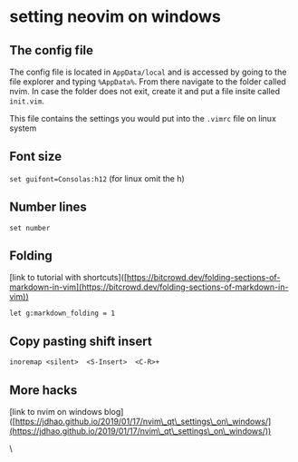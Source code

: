 # setting neovim on windows

## The config file&#x20;

The config file is located in `AppData/local` and is accessed by going to the file explorer and typing `%AppData%`. From there navigate to the folder called nvim. In case the folder does not exit, create it and put a file insite called `init.vim`.

This file contains the settings you would put into the `.vimrc` file on linux system&#x20;

## Font size

`set guifont=Consolas:h12` (for linux omit the h)

## Number lines

`set number`

## Folding

\[link to tutorial with shortcuts]\([https://bitcrowd.dev/folding-sections-of-markdown-in-vim](https://bitcrowd.dev/folding-sections-of-markdown-in-vim))

`let g:markdown_folding = 1`

## Copy pasting shift insert



```vim
inoremap <silent>  <S-Insert>  <C-R>+
```

## More hacks <a href="#gui-settings" id="gui-settings"></a>

\[link to nvim on windows blog]\([https://jdhao.github.io/2019/01/17/nvim\_qt\_settings\_on\_windows/](https://jdhao.github.io/2019/01/17/nvim\_qt\_settings\_on\_windows/))

\
